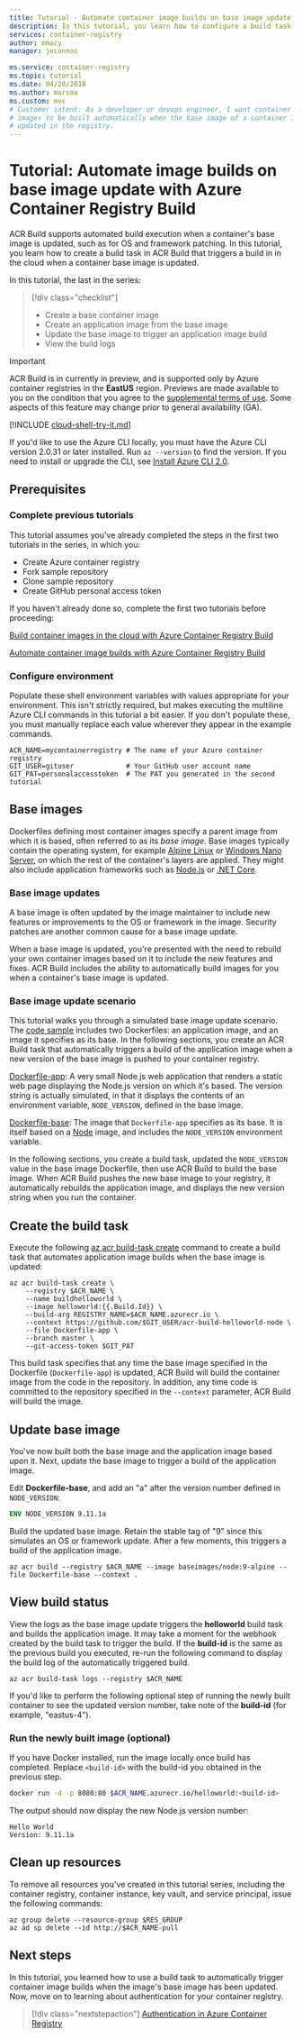 ```yaml
---
title: Tutorial - Automate container image builds on base image update with Azure Container Registry Build
description: In this tutorial, you learn how to configure a build task to automatically trigger container image builds in the cloud when a base image is updated.
services: container-registry
author: mmacy
manager: jeconnoc

ms.service: container-registry
ms.topic: tutorial
ms.date: 04/20/2018
ms.author: marsma
ms.custom: mvc
# Customer intent: As a developer or devops engineer, I want container
# images to be built automatically when the base image of a container is
# updated in the registry.
---
```


# Tutorial: Automate image builds on base image update with Azure Container Registry Build

ACR Build supports automated build execution when a container's base image is updated, such as for OS and framework patching. In this tutorial, you learn how to create a build task in ACR Build that triggers a build in in the cloud when a container base image is updated.

In this tutorial, the last in the series:

> [!div class="checklist"]
> * Create a base container image
> * Create an application image from the base image
> * Update the base image to trigger an application image build
> * View the build logs

> [!IMPORTANT]
> ACR Build is in currently in preview, and is supported only by Azure container registries in the **EastUS** region. Previews are made available to you on the condition that you agree to the [supplemental terms of use][terms-of-use]. Some aspects of this feature may change prior to general availability (GA).

[!INCLUDE [cloud-shell-try-it.md](../../includes/cloud-shell-try-it.md)]

If you'd like to use the Azure CLI locally, you must have the Azure CLI version 2.0.31 or later installed. Run `az --version` to find the version. If you need to install or upgrade the CLI, see [Install Azure CLI 2.0][azure-cli].

## Prerequisites

### Complete previous tutorials

This tutorial assumes you've already completed the steps in the first two tutorials in the series, in which you:

* Create Azure container registry
* Fork sample repository
* Clone sample repository
* Create GitHub personal access token

If you haven't already done so, complete the first two tutorials before proceeding:

[Build container images in the cloud with Azure Container Registry Build](container-registry-tutorial-quick-build.md)

[Automate container image builds with Azure Container Registry Build](container-registry-tutorial-build-task.md)

### Configure environment

Populate these shell environment variables with values appropriate for your environment. This isn't strictly required, but makes executing the multiline Azure CLI commands in this tutorial a bit easier. If you don't populate these, you must manually replace each value wherever they appear in the example commands.

```azurecli-interactive
ACR_NAME=mycontainerregistry # The name of your Azure container registry
GIT_USER=gituser             # Your GitHub user account name
GIT_PAT=personalaccesstoken  # The PAT you generated in the second tutorial
```

## Base images

Dockerfiles defining most container images specify a parent image from which it is based, often referred to as its *base image*. Base images typically contain the operating system, for example [Alpine Linux][base-alpine] or [Windows Nano Server][base-windows], on which the rest of the container's layers are applied. They might also include application frameworks such as [Node.js][base-node] or [.NET Core][base-dotnet].

### Base image updates

A base image is often updated by the image maintainer to include new features or improvements to the OS or framework in the image. Security patches are another common cause for a base image update.

When a base image is updated, you're presented with the need to rebuild your own container images based on it to include the new features and fixes. ACR Build includes the ability to automatically build images for you when a container's base image is updated.

### Base image update scenario

This tutorial walks you through a simulated base image update scenario. The [code sample][code-sample] includes two Dockerfiles: an application image, and an image it specifies as its base. In the following sections, you create an ACR Build task that automatically triggers a build of the application image when a new version of the base image is pushed to your container registry.

[Dockerfile-app][dockerfile-app]: A very small Node.js web application that renders a static web page displaying the Node.js version on which it's based. The version string is actually simulated, in that it displays the contents of an environment variable, `NODE_VERSION`, defined in the base image.

[Dockerfile-base][dockerfile-base]: The image that `Dockerfile-app` specifies as its base. It is itself based on a [Node][base-node] image, and includes the `NODE_VERSION` environment variable.

In the following sections, you create a build task, updated the `NODE_VERSION` value in the base image Dockerfile, then use ACR Build to build the base image. When ACR Build pushes the new base image to your registry, it automatically rebuilds the application image, and displays the new version string when you run the container.

## Create the build task

Execute the following [az acr build-task create][az-acr-build-task-create] command to create a build task that automates application image builds when the base image is updated:

```azurecli-interactive
az acr build-task create \
    --registry $ACR_NAME \
    --name buildhelloworld \
    --image helloworld:{{.Build.Id}} \
    --build-arg REGISTRY_NAME=$ACR_NAME.azurecr.io \
    --context https://github.com/$GIT_USER/acr-build-helloworld-node \
    --file Dockerfile-app \
    --branch master \
    --git-access-token $GIT_PAT
```

This build task specifies that any time the base image specified in the Dockerfile (`Dockerfile-app`) is updated, ACR Build will build the container image from the code in the repository. In addition, any time code is committed to the repository specified in the `--context` parameter, ACR Build will build the image.

## Update base image

You've now built both the base image and the application image based upon it. Next, update the base image to trigger a build of the application image.

Edit **Dockerfile-base**, and add an "a" after the version number defined in `NODE_VERSION`:

```Dockerfile
ENV NODE_VERSION 9.11.1a
```

Build the updated base image. Retain the stable tag of "9" since this simulates an OS or framework update. After a few moments, this triggers a build of the application image.

```azurecli-interactive
az acr build --registry $ACR_NAME --image baseimages/node:9-alpine --file Dockerfile-base --context .
```

## View build status

View the logs as the base image update triggers the **helloworld** build task and builds the application image. It may take a moment for the webhook created by the build task to trigger the build. If the **build-id** is the same as the previous build you executed, re-run the following command to display the build log of the automatically triggered build.

```azurecli-interactive
az acr build-task logs --registry $ACR_NAME
```

If you'd like to perform the following optional step of running the newly built container to see the updated version number, take note of the **build-id** (for example, "eastus-4").

### Run the newly built image (optional)

If you have Docker installed, run the image locally once build has completed. Replace `<build-id>` with the build-id you obtained in the previous step.

```bash
docker run -d -p 8080:80 $ACR_NAME.azurecr.io/helloworld:<build-id>
```

The output should now display the new Node.js version number:

```console
Hello World
Version: 9.11.1a
```

## Clean up resources

To remove all resources you've created in this tutorial series, including the container registry, container instance, key vault, and service principal, issue the following commands:

```azurecli-interactive
az group delete --resource-group $RES_GROUP
az ad sp delete --id http://$ACR_NAME-pull
```

## Next steps

In this tutorial, you learned how to use a build task to automatically trigger container image builds when the image's base image has been updated. Now, move on to learning about authentication for your container registry.

> [!div class="nextstepaction"]
> [Authentication in Azure Container Registry](container-registry-authentication.md)

<!-- LINKS - External -->
[base-alpine]: https://hub.docker.com/_/alpine/
[base-dotnet]: https://hub.docker.com/r/microsoft/dotnet/
[base-node]: https://hub.docker.com/_/node/
[base-windows]: https://hub.docker.com/r/microsoft/nanoserver/
[code-sample]: https://github.com/Azure-Samples/acr-build-helloworld-node
[dockerfile-base]: https://github.com/Azure-Samples/acr-build-helloworld-node/blob/master/Dockerfile-base
[dockerfile-app]: https://github.com/Azure-Samples/acr-build-helloworld-node/blob/master/Dockerfile-app
[terms-of-use]: https://azure.microsoft.com/support/legal/preview-supplemental-terms/

<!-- LINKS - Internal -->
[azure-cli]: /cli/azure/install-azure-cli
[az-acr-build-task-create]: /cli/azure/acr#az-acr-build-task-create
[az-acr-build-task-run]: /cli/azure/acr#az-acr-build-task-run
[az-acr-login]: /cli/azure/acr#az-acr-login

<!-- IMAGES -->
[build-task-01-new-token]: ./media/container-registry-tutorial-build-tasks/build-task-01-new-token.png
[build-task-02-generated-token]: ./media/container-registry-tutorial-build-tasks/build-task-02-generated-token.png
[build-task-03-fork]: ./media/container-registry-tutorial-build-tasks/build-task-03-fork.png